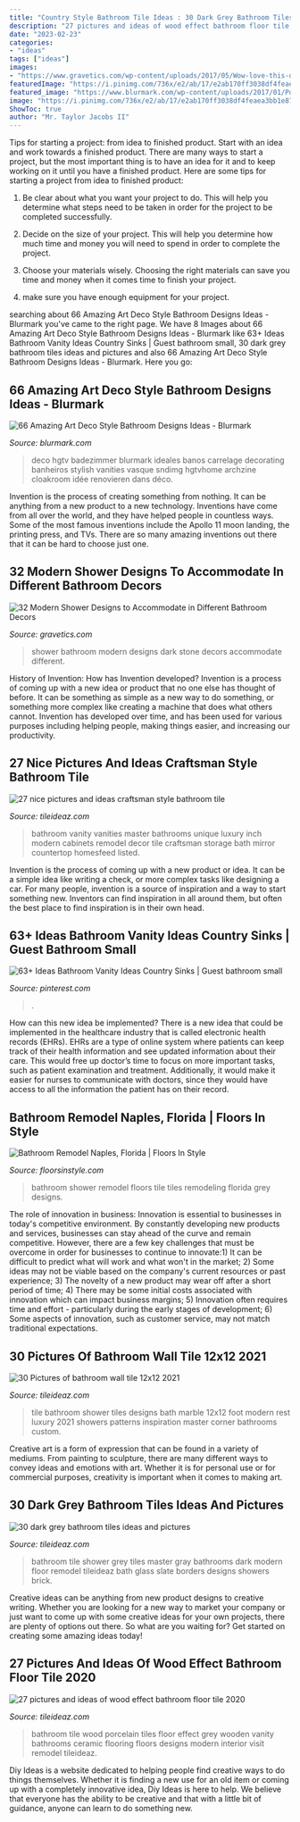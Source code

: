 ```yaml
---
title: "Country Style Bathroom Tile Ideas : 30 Dark Grey Bathroom Tiles Ideas And Pictures"
description: "27 pictures and ideas of wood effect bathroom floor tile 2020"
date: "2023-02-23"
categories:
- "ideas"
tags: ["ideas"]
images:
- "https://www.gravetics.com/wp-content/uploads/2017/05/Wow-love-this-dark-stone-shower-cave.jpg"
featuredImage: "https://i.pinimg.com/736x/e2/ab/17/e2ab170ff3038df4feaea3bb1e87fba4.jpg"
featured_image: "https://www.blurmark.com/wp-content/uploads/2017/01/Powder-Room-Featuring-a-Black-Tile-Wall-Art-Deco-Style-Bathroom-Design.jpg"
image: "https://i.pinimg.com/736x/e2/ab/17/e2ab170ff3038df4feaea3bb1e87fba4.jpg"
ShowToc: true
author: "Mr. Taylor Jacobs II"
---
```



Tips for starting a project: from idea to finished product.
Start with an idea and work towards a finished product. There are many ways to start a project, but the most important thing is to have an idea for it and to keep working on it until you have a finished product. Here are some tips for starting a project from idea to finished product: 
1. Be clear about what you want your project to do. This will help you determine what steps need to be taken in order for the project to be completed successfully. 

2. Decide on the size of your project. This will help you determine how much time and money you will need to spend in order to complete the project. 

3. Choose your materials wisely. Choosing the right materials can save you time and money when it comes time to finish your project. 

4. make sure you have enough equipment for your project.

	

		
searching about 66 Amazing Art Deco Style Bathroom Designs Ideas - Blurmark you've came to the right page. We have 8 Images about 66 Amazing Art Deco Style Bathroom Designs Ideas - Blurmark like 63+ Ideas Bathroom Vanity Ideas Country Sinks | Guest bathroom small, 30 dark grey bathroom tiles ideas and pictures and also 66 Amazing Art Deco Style Bathroom Designs Ideas - Blurmark. Here you go:
		
    
## 66 Amazing Art Deco Style Bathroom Designs Ideas - Blurmark

<img loading=lazy src="https://www.blurmark.com/wp-content/uploads/2017/01/Powder-Room-Featuring-a-Black-Tile-Wall-Art-Deco-Style-Bathroom-Design.jpg" onerror="this.onerror=null;this.src='https://tse4.mm.bing.net/th?id=OIP.5ujKASt5w3naZ4Dd9T8uvwHaLH&amp;pid=15.1';" alt="66 Amazing Art Deco Style Bathroom Designs Ideas - Blurmark">

_Source: blurmark.com_

>deco hgtv badezimmer blurmark ideales banos carrelage decorating banheiros stylish vanities vasque sndimg hgtvhome archzine cloakroom idée renovieren dans déco. 

	

Invention is the process of creating something from nothing. It can be anything from a new product to a new technology. Inventions have come from all over the world, and they have helped people in countless ways. Some of the most famous inventions include the Apollo 11 moon landing, the printing press, and TVs. There are so many amazing inventions out there that it can be hard to choose just one.

    
## 32 Modern Shower Designs To Accommodate In Different Bathroom Decors

<img loading=lazy src="https://www.gravetics.com/wp-content/uploads/2017/05/Wow-love-this-dark-stone-shower-cave.jpg" onerror="this.onerror=null;this.src='https://tse1.mm.bing.net/th?id=OIP.c-4Mh0XZ4IuJsAqYOoPW2AHaLH&amp;pid=15.1';" alt="32 Modern Shower Designs to Accommodate in Different Bathroom Decors">

_Source: gravetics.com_

>shower bathroom modern designs dark stone decors accommodate different. 

	

History of Invention: How has Invention developed?
Invention is a process of coming up with a new idea or product that no one else has thought of before. It can be something as simple as a new way to do something, or something more complex like creating a machine that does what others cannot. Invention has developed over time, and has been used for various purposes including helping people, making things easier, and increasing our productivity.

    
## 27 Nice Pictures And Ideas Craftsman Style Bathroom Tile

<img loading=lazy src="http://www.tileideaz.com/wp-content/uploads/2015/11/lovely-luxury-bathroom-vanities-2-unique-bathroom-vanity-ideas-820-x-1023.jpg" onerror="this.onerror=null;this.src='https://tse3.mm.bing.net/th?id=OIP.8YtYPza77xnfCEJlZW6FiQHaJP&amp;pid=15.1';" alt="27 nice pictures and ideas craftsman style bathroom tile">

_Source: tileideaz.com_

>bathroom vanity vanities master bathrooms unique luxury inch modern cabinets remodel decor tile craftsman storage bath mirror countertop homesfeed listed. 

	

Invention is the process of coming up with a new product or idea. It can be a simple idea like writing a check, or more complex tasks like designing a car. For many people, invention is a source of inspiration and a way to start something new. Inventors can find inspiration in all around them, but often the best place to find inspiration is in their own head.

    
## 63+ Ideas Bathroom Vanity Ideas Country Sinks | Guest Bathroom Small

<img loading=lazy src="https://i.pinimg.com/736x/e2/ab/17/e2ab170ff3038df4feaea3bb1e87fba4.jpg" onerror="this.onerror=null;this.src='https://tse2.mm.bing.net/th?id=OIP.qS3y30ArFQXzNQYHjWrvlAAAAA&amp;pid=15.1';" alt="63+ Ideas Bathroom Vanity Ideas Country Sinks | Guest bathroom small">

_Source: pinterest.com_

>. 

	

How can this new idea be implemented?
There is a new idea that could be implemented in the healthcare industry that is called electronic health records (EHRs). EHRs are a type of online system where patients can keep track of their health information and see updated information about their care. This would free up doctor’s time to focus on more important tasks, such as patient examination and treatment. Additionally, it would make it easier for nurses to communicate with doctors, since they would have access to all the information the patient has on their record.

    
## Bathroom Remodel Naples, Florida | Floors In Style

<img loading=lazy src="http://www.floorsinstyle.com/wp-content/uploads/2016/03/bathroom-shower-grey-tiles.jpg" onerror="this.onerror=null;this.src='https://tse1.mm.bing.net/th?id=OIP.Xoy6Q6zHeL7ZA2CyrFZe5AHaLO&amp;pid=15.1';" alt="Bathroom Remodel Naples, Florida | Floors In Style">

_Source: floorsinstyle.com_

>bathroom shower remodel floors tile tiles remodeling florida grey designs. 

	

The role of innovation in business:
Innovation is essential to businesses in today's competitive environment. By constantly developing new products and services, businesses can stay ahead of the curve and remain competitive. However, there are a few key challenges that must be overcome in order for businesses to continue to innovate:1) It can be difficult to predict what will work and what won't in the market; 2) Some ideas may not be viable based on the company's current resources or past experience; 3) The novelty of a new product may wear off after a short period of time; 4) There may be some initial costs associated with innovation which can impact business margins; 5) Innovation often requires time and effort - particularly during the early stages of development; 6) Some aspects of innovation, such as customer service, may not match traditional expectations.

    
## 30 Pictures Of Bathroom Wall Tile 12x12 2021

<img loading=lazy src="https://www.tileideaz.com/wp-content/uploads/2015/12/bathroom-bathroom-inspiration-immaculate-corner-caddy-bath-over-small-custom-handmade-triangle-shower-seating-design-with-old-marble-shower-tile-ideas-supreme-shower-tile-ideas-and-bathroom-tile.jpg" onerror="this.onerror=null;this.src='https://tse3.mm.bing.net/th?id=OIP.r57q9h-0ZMgLXTDhJALeSAHaJ4&amp;pid=15.1';" alt="30 Pictures of bathroom wall tile 12x12 2021">

_Source: tileideaz.com_

>tile bathroom shower tiles designs bath marble 12x12 foot modern rest luxury 2021 showers patterns inspiration master corner bathrooms custom. 

	

Creative art is a form of expression that can be found in a variety of mediums. From painting to sculpture, there are many different ways to convey ideas and emotions with art. Whether it is for personal use or for commercial purposes, creativity is important when it comes to making art.

    
## 30 Dark Grey Bathroom Tiles Ideas And Pictures

<img loading=lazy src="http://www.tileideaz.com/wp-content/uploads/2015/08/261.jpg" onerror="this.onerror=null;this.src='https://tse3.mm.bing.net/th?id=OIP.qksiFDEV8-dBHEDjTzTYPwHaKs&amp;pid=15.1';" alt="30 dark grey bathroom tiles ideas and pictures">

_Source: tileideaz.com_

>bathroom tile shower grey tiles master gray bathrooms dark modern floor remodel tileideaz bath glass slate borders designs showers brick. 

	

Creative ideas can be anything from new product designs to creative writing. Whether you are looking for a new way to market your company or just want to come up with some creative ideas for your own projects, there are plenty of options out there. So what are you waiting for? Get started on creating some amazing ideas today!

    
## 27 Pictures And Ideas Of Wood Effect Bathroom Floor Tile 2020

<img loading=lazy src="https://www.tileideaz.com/wp-content/uploads/2015/09/103.jpg" onerror="this.onerror=null;this.src='https://tse1.mm.bing.net/th?id=OIP.JPuZk8b_VZ9kwEP9NEYyWAHaLH&amp;pid=15.1';" alt="27 pictures and ideas of wood effect bathroom floor tile 2020">

_Source: tileideaz.com_

>bathroom tile wood porcelain tiles floor effect grey wooden vanity bathrooms ceramic flooring floors designs modern interior visit remodel tileideaz. 

	

Diy Ideas is a website dedicated to helping people find creative ways to do things themselves. Whether it is finding a new use for an old item or coming up with a completely innovative idea, Diy Ideas is here to help. We believe that everyone has the ability to be creative and that with a little bit of guidance, anyone can learn to do something new.

